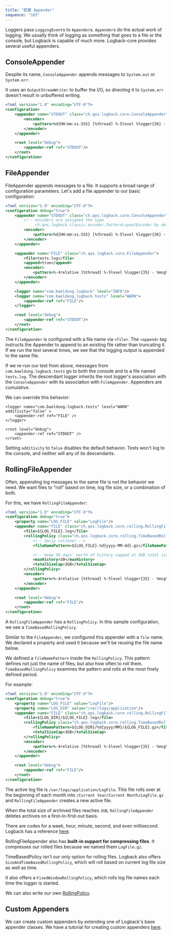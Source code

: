 ```yaml
---
title: "配置 Appender"
sequence: "103"
---
```


Loggers pass `LoggingEvent`s to `Appender`s.
`Appender`s do the actual work of logging.
We usually think of logging as something that goes to a file or the console,
but Logback is capable of much more.
Logback-core provides several useful appenders.

## ConsoleAppender

Despite its name, `ConsoleAppender` appends messages to `System.out` or `System.err`.

It uses an `OutputStreamWriter` to buffer the I/O,
so directing it to `System.err` doesn't result in unbuffered writing.

```xml
<?xml version="1.0" encoding="UTF-8"?>
<configuration>
    <appender name="STDOUT" class="ch.qos.logback.core.ConsoleAppender">
        <encoder>
            <pattern>%d{HH:mm:ss.SSS} [%thread] %-5level %logger{36} - %msg%n</pattern>
        </encoder>
    </appender>

    <root level="debug">
        <appender-ref ref="STDOUT"/>
    </root>
</configuration>
```

## FileAppender

FileAppender appends messages to a file.
It supports a broad range of configuration parameters.
Let's add a file appender to our basic configuration:

```xml
<?xml version="1.0" encoding="UTF-8"?>
<configuration debug="true">
    <appender name="STDOUT" class="ch.qos.logback.core.ConsoleAppender">
        <!-- encoders are assigned the type
             ch.qos.logback.classic.encoder.PatternLayoutEncoder by default -->
        <encoder>
            <pattern>%d{HH:mm:ss.SSS} [%thread] %-5level %logger{36} - %msg%n</pattern>
        </encoder>
    </appender>

    <appender name="FILE" class="ch.qos.logback.core.FileAppender">
        <file>tests.log</file>
        <append>true</append>
        <encoder>
            <pattern>%-4relative [%thread] %-5level %logger{35} - %msg%n</pattern>
        </encoder>
    </appender>

    <logger name="com.baeldung.logback" level="INFO"/>
    <logger name="com.baeldung.logback.tests" level="WARN">
        <appender-ref ref="FILE"/>
    </logger>

    <root level="debug">
        <appender-ref ref="STDOUT"/>
    </root>
</configuration>
```

The `FileAppender` is configured with a file name via `<file>`.
The `<append>` tag instructs the Appender to append to an existing file rather than truncating it.
If we run the test several times, we see that the logging output is appended to the same file.

If we re-run our test from above,
messages from `com.baeldung.logback.tests` go to both the console and to a file named `tests.log`.
The descendant logger inherits the root logger's association with the `ConsoleAppender`
with its association with `FileAppender`.
Appenders are cumulative.

We can override this behavior:

```text
<logger name="com.baeldung.logback.tests" level="WARN" additivity="false" > 
    <appender-ref ref="FILE" /> 
</logger> 

<root level="debug">
    <appender-ref ref="STDOUT" />
</root>
```

Setting `additivity` to `false` disables the default behavior.
Tests won't log to the console, and neither will any of its descendants.

## RollingFileAppender

Often, appending log messages to the same file is not the behavior we need.
We want files to “roll” based on time, log file size, or a combination of both.

For this, we have `RollingFileAppender`:

```xml
<?xml version="1.0" encoding="UTF-8"?>
<configuration debug="true">
    <property name="LOG_FILE" value="LogFile"/>
    <appender name="FILE" class="ch.qos.logback.core.rolling.RollingFileAppender">
        <file>${LOG_FILE}.log</file>
        <rollingPolicy class="ch.qos.logback.core.rolling.TimeBasedRollingPolicy">
            <!-- daily rollover -->
            <fileNamePattern>${LOG_FILE}.%d{yyyy-MM-dd}.gz</fileNamePattern>

            <!-- keep 30 days' worth of history capped at 3GB total size -->
            <maxHistory>30</maxHistory>
            <totalSizeCap>3GB</totalSizeCap>
        </rollingPolicy>
        <encoder>
            <pattern>%-4relative [%thread] %-5level %logger{35} - %msg%n</pattern>
        </encoder>
    </appender>

    <root level="debug">
        <appender-ref ref="FILE"/>
    </root>
</configuration>
```

A `RollingFileAppender` has a `RollingPolicy`. In this sample configuration, we see a `TimeBasedRollingPolicy`.

Similar to the `FileAppender`, we configured this appender with a `file` name.
We declared a property and used it because we'll be reusing the file name below.

We defined a `fileNamePattern` inside the `RollingPolicy`.
This pattern defines not just the name of files, but also how often to roll them.
`TimeBasedRollingPolicy` examines the pattern and rolls at the most finely defined period.

For example:

```xml
<?xml version="1.0" encoding="UTF-8"?>
<configuration debug="true">
    <property name="LOG_FILE" value="LogFile"/>
    <property name="LOG_DIR" value="/var/logs/application"/>
    <appender name="FILE" class="ch.qos.logback.core.rolling.RollingFileAppender">
        <file>${LOG_DIR}/${LOG_FILE}.log</file>
        <rollingPolicy class="ch.qos.logback.core.rolling.TimeBasedRollingPolicy">
            <fileNamePattern>${LOG_DIR}/%d{yyyy/MM}/${LOG_FILE}.gz</fileNamePattern>
            <totalSizeCap>3GB</totalSizeCap>
        </rollingPolicy>
        <encoder>
            <pattern>%-4relative [%thread] %-5level %logger{35} - %msg%n</pattern>
        </encoder>
    </appender>

    <root level="debug">
        <appender-ref ref="FILE"/>
    </root>
</configuration>
```

The active log file is `/var/logs/application/LogFile`.
This file rolls over at the beginning of each month into `/Current Year/Current Month/LogFile.gz`
and `RollingFileAppender` creates a new active file.

When the total size of archived files reaches `3GB`,
`RollingFileAppender` deletes archives on a first-in-first-out basis.

There are codes for a week, hour, minute, second, and even millisecond.
Logback has a reference [here](https://logback.qos.ch/manual/appenders.html#TimeBasedRollingPolicy).

RollingFileAppender also has **built-in support for compressing files**.
It compresses our rolled files because we named them `LogFile.gz`.

TimeBasedPolicy isn't our only option for rolling files.
Logback also offers `SizeAndTimeBasedRollingPolicy`,
which will roll based on current log file size as well as time.

It also offers a `FixedWindowRollingPolicy`,
which rolls log file names each time the logger is started.

We can also write our own [RollingPolicy](https://logback.qos.ch/manual/appenders.html#onRollingPolicies).

## Custom Appenders

We can create custom appenders by extending one of Logback's base appender classes.
We have a tutorial for creating custom appenders [here](https://www.baeldung.com/custom-logback-appender).
